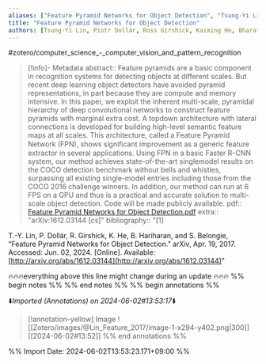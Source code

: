 ```yaml
---
aliases: ["Feature Pyramid Networks for Object Detection", "Tsung-Yi Lin, Piotr Dollár, Ross Girshick, Kaiming He, Bharath Hariharan, Serge Belongie (2017) Feature Pyramid Networks for Object Detection"]
title: "Feature Pyramid Networks for Object Detection"
authors: [Tsung-Yi Lin, Piotr Dollár, Ross Girshick, Kaiming He, Bharath Hariharan, Serge Belongie]
---
```



#zotero/computer_science_-_computer_vision_and_pattern_recognition 

> [!info]- Metadata
> abstract:: Feature pyramids are a basic component in recognition systems for detecting objects at different scales. But recent deep learning object detectors have avoided pyramid representations, in part because they are compute and memory intensive. In this paper, we exploit the inherent multi-scale, pyramidal hierarchy of deep convolutional networks to construct feature pyramids with marginal extra cost. A topdown architecture with lateral connections is developed for building high-level semantic feature maps at all scales. This architecture, called a Feature Pyramid Network (FPN), shows signiﬁcant improvement as a generic feature extractor in several applications. Using FPN in a basic Faster R-CNN system, our method achieves state-of-the-art singlemodel results on the COCO detection benchmark without bells and whistles, surpassing all existing single-model entries including those from the COCO 2016 challenge winners. In addition, our method can run at 6 FPS on a GPU and thus is a practical and accurate solution to multi-scale object detection. Code will be made publicly available.
> pdf:: [Feature Pyramid Networks for Object Detection.pdf](zotero://select/library/items/VKJYSG6G)
> extra:: "arXiv:1612.03144 [cs]"
> bibliography:: "[1]

T.-Y. Lin, P. Dollár, R. Girshick, K. He, B. Hariharan, and S. Belongie, “Feature Pyramid Networks for Object Detection.” arXiv, Apr. 19, 2017. Accessed: Jun. 02, 2024. [Online]. Available: [http://arxiv.org/abs/1612.03144](http://arxiv.org/abs/1612.03144)"


🔥🔥🔥everything above this line might change during an update 🔥🔥🔥
%% begin notes %%
%% end notes %% 
%% begin annotations %%
 
 
⬇️*Imported (Annotations) on 2024-06-02#13:53:17*⬇️



> [!annotation-yellow] Image
> ![[Zotero/images/@Lin_Feature_2017/image-1-x294-y402.png|300]]
> [[2024-06-02#13:52]]
%% end annotations %%

%% Import Date: 2024-06-02T13:53:23.171+09:00 %%
